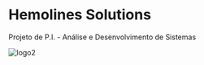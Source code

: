 # Hemolines Solutions
Projeto de P.I. - Análise e Desenvolvimento de Sistemas

![logo2](https://user-images.githubusercontent.com/79323949/110269402-5c020d80-7fa2-11eb-8336-8075533275eb.png)
